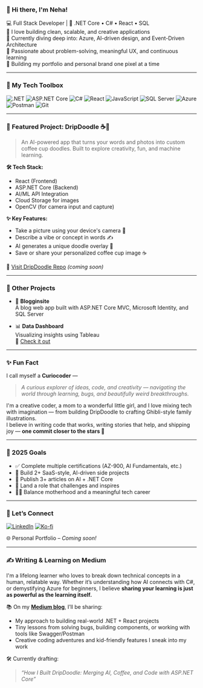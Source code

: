 ### 👋 Hi there, I'm Neha!

💻 Full Stack Developer | 💙 .NET Core • C# • React • SQL  
🚀 I love building clean, scalable, and creative applications  
🌱 Currently diving deep into: Azure, AI-driven design, and Event-Driven Architecture  
🧠 Passionate about problem-solving, meaningful UX, and continuous learning  
🎨 Building my portfolio and personal brand one pixel at a time

---

### 🔧 My Tech Toolbox

![.NET](https://img.shields.io/badge/-.NET-512BD4?logo=dotnet&logoColor=white&style=flat)
![ASP.NET Core](https://img.shields.io/badge/-ASP.NET_Core-512BD4?logo=dotnet&logoColor=white&style=flat)
![C#](https://img.shields.io/badge/-CSharp-239120?logo=c-sharp&logoColor=white&style=flat)
![React](https://img.shields.io/badge/-React-61DAFB?logo=react&logoColor=black&style=flat)
![JavaScript](https://img.shields.io/badge/-JavaScript-F7DF1E?logo=javascript&logoColor=black&style=flat)
![SQL Server](https://img.shields.io/badge/-SQL_Server-CC2927?logo=microsoft-sql-server&logoColor=white&style=flat)
![Azure](https://img.shields.io/badge/-Azure-0078D4?logo=azure-devops&logoColor=white&style=flat)
![Postman](https://img.shields.io/badge/-Postman-FF6C37?logo=postman&logoColor=white&style=flat)
![Git](https://img.shields.io/badge/-Git-F05032?logo=git&logoColor=white&style=flat)

---

### 🌟 Featured Project: DripDoodle ☕️🎨

> An AI-powered app that turns your words and photos into custom coffee cup doodles. Built to explore creativity, fun, and machine learning.

**🛠️ Tech Stack:**
- React (Frontend)
- ASP.NET Core (Backend)
- AI/ML API Integration
- Cloud Storage for images
- OpenCV (for camera input and capture)

**✨ Key Features:**
- Take a picture using your device's camera 📸  
- Describe a vibe or concept in words ✍️  
- AI generates a unique doodle overlay 🎨  
- Save or share your personalized coffee cup image ☕

🔗 [Visit DripDoodle Repo](#) *(coming soon)*

---

### 📌 Other Projects

- 📝 **Blogginsite**  
  A blog web app built with ASP.NET Core MVC, Microsoft Identity, and SQL Server

- 📊 **Data Dashboard**  
  Visualizing insights using Tableau  
  🔗 [Check it out]([https://public.tableau.com/app/profile/neha.yadagiri/vizzes])

---

### ✨ Fun Fact

I call myself a **Curiocoder** —  
> *A curious explorer of ideas, code, and creativity — navigating the world through learning, bugs, and beautifully weird breakthroughs.*

I'm a creative coder, a mom to a wonderful little girl, and I love mixing tech with imagination — from building DripDoodle to crafting Ghibli-style family illustrations.  
I believe in writing code that works, writing stories that help, and shipping joy — **one commit closer to the stars 🚀**

---

### 🎯 2025 Goals

- ✅ Complete multiple certifications (AZ-900, AI Fundamentals, etc.)  
- 🚀 Build 2+ SaaS-style, AI-driven side projects  
- 🧠 Publish 3+ articles on AI + .NET Core  
- 💼 Land a role that challenges and inspires  
- 👩‍🍧 Balance motherhood and a meaningful tech career

---

### 📢 Let’s Connect
[![LinkedIn](https://img.shields.io/badge/LinkedIn-0077B5?style=for-the-badge&logo=linkedin&logoColor=white)](https://www.linkedin.com/in/nehary/)
[![Ko-fi](https://img.shields.io/badge/Buy%20me%20a%20coffee-FF5E5B?style=for-the-badge&logo=kofi&logoColor=white)](https://ko-fi.com/onecommitclosertothestars)


🌐 Personal Portfolio – *Coming soon!*

---

### ✍️ Writing & Learning on Medium

I'm a lifelong learner who loves to break down technical concepts in a human, relatable way. Whether it’s understanding how AI connects with C#, or demystifying Azure for beginners, I believe **sharing your learning is just as powerful as the learning itself.**

📚 On my [**Medium blog**](https://medium.com/@nehary24), I’ll be sharing:
- My approach to building real-world .NET + React projects  
- Tiny lessons from solving bugs, building components, or working with tools like Swagger/Postman  
- Creative coding adventures and kid-friendly features I sneak into my work

🛠️ Currently drafting:  
> *“How I Built DripDoodle: Merging AI, Coffee, and Code with ASP.NET Core”*
